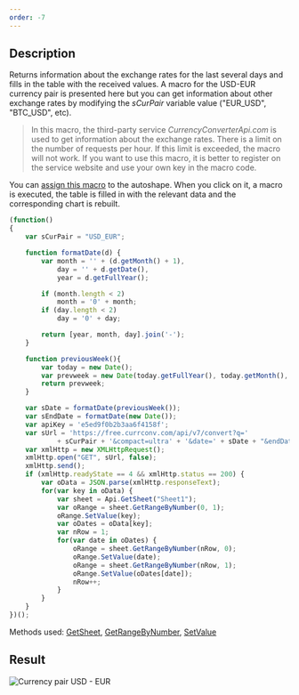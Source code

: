 ```yaml
---
order: -7
---
```


## Description

Returns information about the exchange rates for the last several days and fills in the table with the received values. A macro for the USD-EUR currency pair is presented here but you can get information about other exchange rates by modifying the *sCurPair* variable value ("EUR\_USD", "BTC\_USD", etc).

> In this macro, the third-party service *CurrencyConverterApi.com* is used to get information about the exchange rates. There is a limit on the number of requests per hour. If this limit is exceeded, the macro will not work. If you want to use this macro, it is better to register on the service website and use your own key in the macro code.

You can [assign this macro](../../Writing%20macros/index.md#assigning-macros) to the autoshape. When you click on it, a macro is executed, the table is filled in with the relevant data and the corresponding chart is rebuilt.

``` javascript
(function()
{
    var sCurPair = "USD_EUR";

    function formatDate(d) {
        var month = '' + (d.getMonth() + 1),
            day = '' + d.getDate(),
            year = d.getFullYear();

        if (month.length < 2) 
            month = '0' + month;
        if (day.length < 2) 
            day = '0' + day;

        return [year, month, day].join('-');
    }

    function previousWeek(){
        var today = new Date();
        var prevweek = new Date(today.getFullYear(), today.getMonth(), today.getDate()-7);
        return prevweek;
    }

    var sDate = formatDate(previousWeek());
    var sEndDate = formatDate(new Date());
    var apiKey = 'e5ed9f0b2b3aa6f4158f';
    var sUrl = 'https://free.currconv.com/api/v7/convert?q='
            + sCurPair + '&compact=ultra' + '&date=' + sDate + "&endDate=" + sEndDate + '&apiKey=e5ed9f0b2b3aa6f4158f';
    var xmlHttp = new XMLHttpRequest();
    xmlHttp.open("GET", sUrl, false);
    xmlHttp.send();
    if (xmlHttp.readyState == 4 && xmlHttp.status == 200) {
        var oData = JSON.parse(xmlHttp.responseText);
        for(var key in oData) {
            var sheet = Api.GetSheet("Sheet1");
            var oRange = sheet.GetRangeByNumber(0, 1);
            oRange.SetValue(key);
            var oDates = oData[key];
            var nRow = 1;
            for(var date in oDates) {
                oRange = sheet.GetRangeByNumber(nRow, 0);
                oRange.SetValue(date);
                oRange = sheet.GetRangeByNumber(nRow, 1);
                oRange.SetValue(oDates[date]);
                nRow++;
            }
        }
    }
})();
```

Methods used: [GetSheet](/officeapi/spreadsheetapi/api/getsheet), [GetRangeByNumber](/officeapi/spreadsheetapi/apiworksheet/getrangebynumber), [SetValue](/officeapi/spreadsheetapi/apirange/setvalue)

## Result

![Currency pair USD - EUR](/assets/images/plugins/currencies-usd-eur.png)
